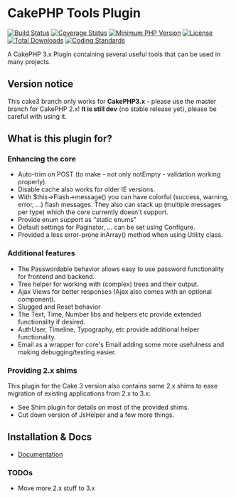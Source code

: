 # CakePHP Tools Plugin
[![Build Status](https://api.travis-ci.org/dereuromark/cakephp-tools.svg)](https://travis-ci.org/dereuromark/cakephp-tools)
[![Coverage Status](https://coveralls.io/repos/dereuromark/cakephp-tools/badge.svg)](https://coveralls.io/r/dereuromark/cakephp-tools)
[![Minimum PHP Version](http://img.shields.io/badge/php-%3E%3D%205.4-8892BF.svg)](https://php.net/)
[![License](https://poser.pugx.org/dereuromark/cakephp-tools/license.svg)](https://packagist.org/packages/dereuromark/cakephp-tools)
[![Total Downloads](https://poser.pugx.org/dereuromark/cakephp-tools/d/total.svg)](https://packagist.org/packages/dereuromark/cakephp-tools)
[![Coding Standards](https://img.shields.io/badge/cs-PSR--2--R-yellow.svg)](https://github.com/php-fig-rectified/fig-rectified-standards)

A CakePHP 3.x Plugin containing several useful tools that can be used in many projects.

## Version notice

This cake3 branch only works for **CakePHP3.x** - please use the master branch for CakePHP 2.x!
**It is still dev** (no stable release yet), please be careful with using it.

## What is this plugin for?

### Enhancing the core
- Auto-trim on POST (to make - not only notEmpty - validation working properly).
- Disable cache also works for older IE versions.
- With $this->Flash->message() you can have colorful (success, warning, error, ...) flash messages.
  They also can stack up (multiple messages per type) which the core currently doesn't support.
- Provide enum support as "static enums"
- Default settings for Paginator, ... can be set using Configure.
- Provided a less error-prone inArray() method when using Utility class.

### Additional features
- The Passwordable behavior allows easy to use password functionality for frontend and backend.
- Tree helper for working with (complex) trees and their output.
- Ajax Views for better responses (Ajax also comes with an optional component).
- Slugged and Reset behavior
- The Text, Time, Number libs and helpers etc provide extended functionality if desired.
- AuthUser, Timeline, Typography, etc provide additional helper functionality.
- Email as a wrapper for core's Email adding some more usefulness and making debugging/testing easier.

### Providing 2.x shims
This plugin for the Cake 3 version also contains some 2.x shims to ease migration of existing applications from 2.x to 3.x:
- See Shim plugin for details on most of the provided shims.
- Cut down version of JsHelper and a few more things.

## Installation & Docs

- [Documentation](docs/README.md)

### TODOs

* Move more 2.x stuff to 3.x
